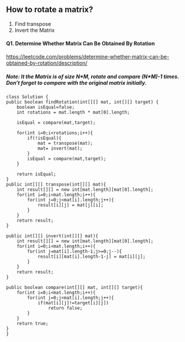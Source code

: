 ## How to rotate a matrix?

1. Find transpose
2. Invert the Matrix

#### Q1. Determine Whether Matrix Can Be Obtained By Rotation

https://leetcode.com/problems/determine-whether-matrix-can-be-obtained-by-rotation/description/

##### Note: It the Matrix is of size N*M, rotate and compare (N\*M)-1 times. Don't forget to compare with the original matrix initially.

    class Solution {
    public boolean findRotation(int[][] mat, int[][] target) {
        boolean isEqual=false;
        int rotations = mat.length * mat[0].length;

        isEqual = compare(mat,target);

        for(int i=0;i<rotations;i++){
            if(!isEqual){
                mat = transpose(mat);
                mat= invert(mat);
            }
            isEqual = compare(mat,target);
        }

        return isEqual;
    }
    public int[][] transpose(int[][] mat){
        int result[][] = new int[mat.length][mat[0].length];
        for(int i=0;i<mat.length;i++){
            for(int j=0;j<mat[i].length;j++){
                result[i][j] = mat[j][i];
            }
        }
        return result;
    }

    public int[][] invert(int[][] mat){
        int result[][] = new int[mat.length][mat[0].length];
        for(int i=0;i<mat.length;i++){
            for(int j=mat[i].length-1;j>=0;j--){
                result[i][mat[i].length-1-j] = mat[i][j];
            }
        }
        return result;
    }

    public boolean compare(int[][] mat, int[][] target){
        for(int i=0;i<mat.length;i++){
            for(int j=0;j<mat[i].length;j++){
                if(mat[i][j]!=target[i][j])
                    return false;
            }
        }
        return true;
    }
    }
